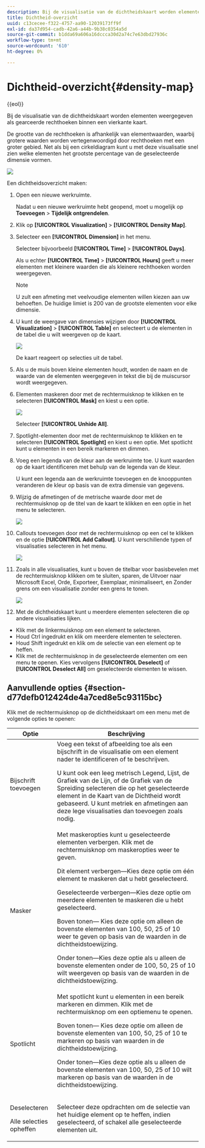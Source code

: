 ```yaml
---
description: Bij de visualisatie van de dichtheidskaart worden elementen weergegeven als gearceerde rechthoeken binnen een vierkante kaart.
title: Dichtheid-overzicht
uuid: c13cecee-f322-4757-aa90-12039173ff9f
exl-id: da37d954-cadb-42a6-a44b-9b38c0354a5d
source-git-commit: b1dda69a606a16dccca30d2a74c7e63dbd27936c
workflow-type: tm+mt
source-wordcount: '610'
ht-degree: 0%

---
```


# Dichtheid-overzicht{#density-map}

{{eol}}

Bij de visualisatie van de dichtheidskaart worden elementen weergegeven als gearceerde rechthoeken binnen een vierkante kaart.

De grootte van de rechthoeken is afhankelijk van elementwaarden, waarbij grotere waarden worden vertegenwoordigd door rechthoeken met een groter gebied. Net als bij een cirkeldiagram kunt u met deze visualisatie snel zien welke elementen het grootste percentage van de geselecteerde dimensie vormen.

![](assets/density_map_day_visits.png)

Een dichtheidsoverzicht maken:

1. Open een nieuwe werkruimte.

   Nadat u een nieuwe werkruimte hebt geopend, moet u mogelijk op **Toevoegen** > **Tijdelijk ontgrendelen**.
1. Klik op **[!UICONTROL Visualization]** > **[!UICONTROL Density Map]**.

1. Selecteer een **[!UICONTROL Dimension]** in het menu.

   Selecteer bijvoorbeeld **[!UICONTROL Time]** > **[!UICONTROL Days]**.

   Als u echter **[!UICONTROL Time]** > **[!UICONTROL Hours]** geeft u meer elementen met kleinere waarden die als kleinere rechthoeken worden weergegeven.

   >[!NOTE]
   >
   >U zult een afmeting met veelvoudige elementen willen kiezen aan uw behoeften. De huidige limiet is 200 van de grootste elementen voor elke dimensie.

1. U kunt de weergave van dimensies wijzigen door **[!UICONTROL Visualization]** > **[!UICONTROL Table]** en selecteert u de elementen in de tabel die u wilt weergeven op de kaart.

   ![](assets/density_map_day_selections.png)

   De kaart reageert op selecties uit de tabel.

1. Als u de muis boven kleine elementen houdt, worden de naam en de waarde van de elementen weergegeven in tekst die bij de muiscursor wordt weergegeven.
1. Elementen maskeren door met de rechtermuisknop te klikken en te selecteren **[!UICONTROL Mask]** en kiest u een optie.

   ![](assets/density_map_day_mask.png)

   Selecteer **[!UICONTROL Unhide All]**.

1. Spotlight-elementen door met de rechtermuisknop te klikken en te selecteren **[!UICONTROL Spotlight]** en kiest u een optie. Met spotlicht kunt u elementen in een bereik markeren en dimmen.
1. Voeg een legenda van de kleur aan de werkruimte toe. U kunt waarden op de kaart identificeren met behulp van de legenda van de kleur.

   U kunt een legenda aan de werkruimte toevoegen en de knooppunten veranderen de kleur op basis van de extra dimensie van gegevens.
1. Wijzig de afmetingen of de metrische waarde door met de rechtermuisknop op de titel van de kaart te klikken en een optie in het menu te selecteren.

   ![](assets/density_map_change_dim.png)

1. Callouts toevoegen door met de rechtermuisknop op een cel te klikken en de optie **[!UICONTROL Add Callout]**. U kunt verschillende typen of visualisaties selecteren in het menu.

   ![](assets/density_map_callout.png)

1. Zoals in alle visualisaties, kunt u boven de titelbar voor basisbevelen met de rechtermuisknop klikken om te sluiten, sparen, de Uitvoer naar Microsoft Excel, Orde, Exporteer, Exemplaar, minimaliseert, en Zonder grens om een visualisatie zonder een grens te tonen.

   ![](assets/density_map_export.png)

1. Met de dichtheidskaart kunt u meerdere elementen selecteren die op andere visualisaties lijken.

* Klik met de linkermuisknop om een element te selecteren.
* Houd Ctrl ingedrukt en klik om meerdere elementen te selecteren.
* Houd Shift ingedrukt en klik om de selectie van een element op te heffen.
* Klik met de rechtermuisknop in de geselecteerde elementen om een menu te openen. Kies vervolgens **[!UICONTROL Deselect]** of **[!UICONTROL Deselect All]** om geselecteerde elementen te wissen.

## Aanvullende opties {#section-d77defb012424de4a7ced8e5c93115bc}

Klik met de rechtermuisknop op de dichtheidskaart om een menu met de volgende opties te openen:

<table id="table_3ADA85031C834792BFD041E186962A41"> 
 <thead> 
  <tr> 
   <th colname="col1" class="entry"> Optie </th> 
   <th colname="col2" class="entry"> Beschrijving </th> 
  </tr>
 </thead>
 <tbody> 
  <tr> 
   <td colname="col1"> Bijschrift toevoegen </td> 
   <td colname="col2">Voeg een tekst of afbeelding toe als een bijschrift in de visualisatie om een element nader te identificeren of te beschrijven. <p>U kunt ook een leeg metrisch Legend, Lijst, de Grafiek van de Lijn, of de Grafiek van de Spreiding selecteren die op het geselecteerde element in de Kaart van de Dichtheid wordt gebaseerd. U kunt metriek en afmetingen aan deze lege visualisaties dan toevoegen zoals nodig. </p> </td> 
  </tr> 
  <tr> 
   <td colname="col1"> Masker </td> 
   <td colname="col2">Met maskeropties kunt u geselecteerde elementen verbergen. Klik met de rechtermuisknop om maskeropties weer te geven. <p><span class="uicontrol"> Dit element verbergen</span>—Kies deze optie om één element te maskeren dat u hebt geselecteerd. </p> <p><span class="uicontrol"> Geselecteerde verbergen</span>—Kies deze optie om meerdere elementen te maskeren die u hebt geselecteerd. </p> <p><span class="uicontrol"> Boven tonen</span>— Kies deze optie om alleen de bovenste elementen van 100, 50, 25 of 10 weer te geven op basis van de waarden in de dichtheidstoewijzing. </p> <p><span class="uicontrol"> Onder tonen</span>—Kies deze optie als u alleen de bovenste elementen onder de 100, 50, 25 of 10 wilt weergeven op basis van de waarden in de dichtheidstoewijzing. </p> </td> 
  </tr> 
  <tr> 
   <td colname="col1"> Spotlicht </td> 
   <td colname="col2"> Met spotlicht kunt u elementen in een bereik markeren en dimmen. Klik met de rechtermuisknop om een optiemenu te openen. <p><span class="uicontrol"> Boven tonen</span>— Kies deze optie om alleen de bovenste elementen van 100, 50, 25 of 10 te markeren op basis van waarden in de dichtheidstoewijzing. </p> <p><span class="uicontrol"> Onder tonen</span>—Kies deze optie als u alleen de bovenste elementen van 100, 50, 25 of 10 wilt markeren op basis van de waarden in de dichtheidstoewijzing. </p> </td> 
  </tr> 
  <tr> 
   <td colname="col1"> <p>Deselecteren </p> <p>Alle selecties opheffen </p> </td> 
   <td colname="col2"> <p> Selecteer deze opdrachten om de selectie van het huidige element op te heffen, indien geselecteerd, of schakel alle geselecteerde elementen uit. </p> </td> 
  </tr> 
 </tbody> 
</table>
